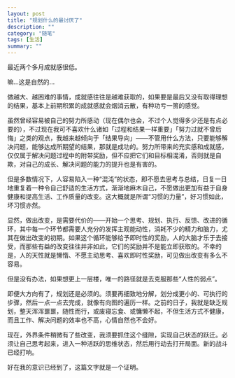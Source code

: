 ```yaml
---
layout: post
title: "规划什么的最讨厌了"
description: ""
category: "随笔"
tags: [生活]
summary: ""
---
```


最近两个多月成就感很低。

嘛...这是自然的...

做越大、越困难的事情，成就感往往是越难获取的，如果要是最后又没有取得理想的结果，基本上前期积累的成就感就会烟消云散，有种功亏一篑的感觉。

虽然曾经容易被自己的努力所感动（现在偶尔也会，不过个人觉得多少还是有点必要的），不过现在我可不喜欢什么诸如「过程和结果一样重要」「努力过就不曾后悔」之类的观点，我越来越倾向于「结果导向」——不管用什么方法，只要能够解决问题，能够达成所期望的结果，那就是成功的。努力所带来的充实感和成就感，仅仅属于解决问题过程中的附带奖励，但不应把它们和目标相混淆，否则就是自欺，对自己的成长、解决问题的能力的提升也是有害的。

但是多数情况下，人容易陷入一种“混沌”的状态，即不愿去思考与总结，日复一日地重复着一种令自己舒适的生活方式，渐渐地麻木自己，不愿做出更加有益于自身健康和提高生活、工作质量的改变。这大概就是所谓“习惯的力量”，好习惯如此，坏习惯亦然。

显然，做出改变，是需要代价的——开始一个思考、规划、执行、反馈、改进的循环，其中每一个环节都需要人充分的发挥主观能动性，消耗不少的精力和脑力，尤其在做出改变的初期。如果这个循环能够给予即时性的奖励，人的大脑才乐于去接受，而那些有益的改变往往并非如此，它们的奖励并不是能立即获取的。不幸的是，人的天性就是懒惰、不愿主动思考、喜欢即时性奖励，可见做出改变有多么不容易。

但是没有办法，如果想更上一层楼，唯一的路径就是去克服那些“人性的弱点”。

即便大方向有了，规划还是必须的。须要再细致地分解，划分成更小的、可执行的步骤，然后一点一点去完成，就像有向图的遍历一样。之前的日子，我就是缺乏规划，整天浑浑噩噩，随性而行，或废寝忘食、或慵懒不起，不但生活方式不健康，而且工作、解决问题的效率也不高，心情自然也不会好。

现在，外界条件稍微有了些改变，我须要抓住这个缝隙，实现自己状态的跃迁。必须让自己思考起来，进入一种活跃的思维状态，然后用行动去打开局面。新的战斗已经打响。

好在我的意识已经到了，这篇文字就是一个证明。